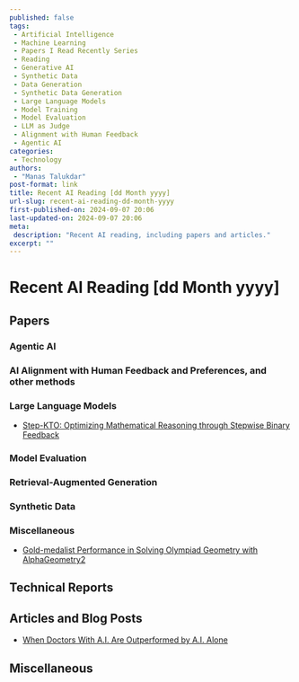 ```yaml
---
published: false
tags:
 - Artificial Intelligence
 - Machine Learning
 - Papers I Read Recently Series
 - Reading
 - Generative AI
 - Synthetic Data
 - Data Generation
 - Synthetic Data Generation
 - Large Language Models
 - Model Training
 - Model Evaluation
 - LLM as Judge
 - Alignment with Human Feedback
 - Agentic AI
categories:
 - Technology
authors:
 - "Manas Talukdar"
post-format: link
title: Recent AI Reading [dd Month yyyy]
url-slug: recent-ai-reading-dd-month-yyyy
first-published-on: 2024-09-07 20:06
last-updated-on: 2024-09-07 20:06
meta:
 description: "Recent AI reading, including papers and articles."
excerpt: ""
---
```


# Recent AI Reading [dd Month yyyy]

## Papers

### Agentic AI

### AI Alignment with Human Feedback and Preferences, and other methods

### Large Language Models

- [Step-KTO: Optimizing Mathematical Reasoning through Stepwise Binary Feedback](https://arxiv.org/abs/2501.10799)

### Model Evaluation

### Retrieval-Augmented Generation

### Synthetic Data

### Miscellaneous

- [Gold-medalist Performance in Solving Olympiad Geometry with AlphaGeometry2](https://arxiv.org/abs/2502.03544)

## Technical Reports

## Articles and Blog Posts

- [When Doctors With A.I. Are Outperformed by A.I. Alone](https://erictopol.substack.com/p/when-doctors-with-ai-are-outperformed)

## Miscellaneous
